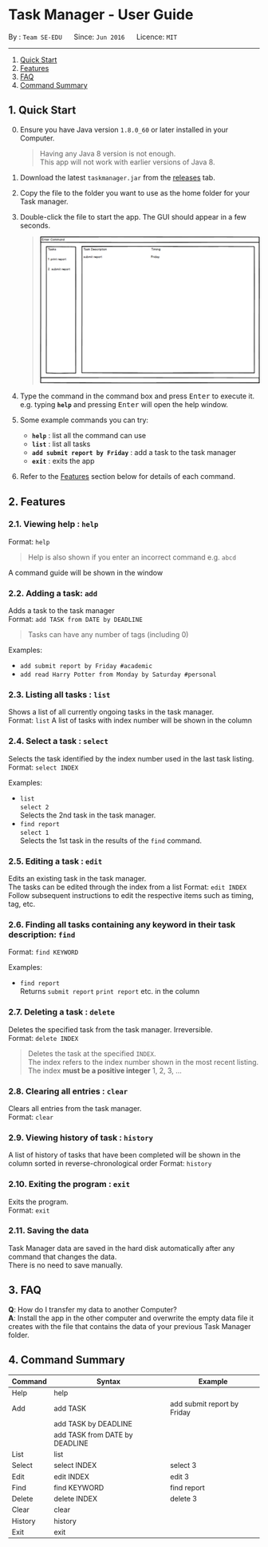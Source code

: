 # Task Manager - User Guide

By : `Team SE-EDU`  &nbsp;&nbsp;&nbsp;&nbsp; Since: `Jun 2016`  &nbsp;&nbsp;&nbsp;&nbsp; Licence: `MIT`

---

1. [Quick Start](#quick-start)
2. [Features](#features)
3. [FAQ](#faq)
4. [Command Summary](#command-summary)

## 1. Quick Start

0. Ensure you have Java version `1.8.0_60` or later installed in your Computer.<br>

   > Having any Java 8 version is not enough. <br>
   > This app will not work with earlier versions of Java 8.

1. Download the latest `taskmanager.jar` from the [releases](../../../releases) tab.
2. Copy the file to the folder you want to use as the home folder for your Task manager.
3. Double-click the file to start the app. The GUI should appear in a few seconds.
   > <img src="images/uiv0.0.png" width="600">

4. Type the command in the command box and press <kbd>Enter</kbd> to execute it. <br>
   e.g. typing **`help`** and pressing <kbd>Enter</kbd> will open the help window.
5. Some example commands you can try:
   * **`help`** : list all the command can use
   * **`list`** : list all tasks
   * **`add submit report by Friday`** : add a task to the task manager
   * **`exit`** : exits the app
6. Refer to the [Features](#features) section below for details of each command.<br>


## 2. Features

### 2.1. Viewing help : `help`

Format: `help`

> Help is also shown if you enter an incorrect command e.g. `abcd`

A command guide will be shown in the window

### 2.2. Adding a task: `add`

Adds a task to the task manager<br>
Format: `add TASK from DATE by DEADLINE`

> Tasks can have any number of tags (including 0)

Examples:

* `add submit report by Friday #academic`
* `add read Harry Potter from Monday by Saturday #personal`

### 2.3. Listing all tasks : `list`

Shows a list of all currently ongoing tasks in the task manager.<br>
Format: `list`
A list of tasks with index number will be shown in the column

### 2.4. Select a task : `select`

Selects the task identified by the index number used in the last task listing.<br>
Format: `select INDEX`

Examples:

* `list`<br>
  `select 2`<br>
  Selects the 2nd task in the task manager.
* `find report` <br>
  `select 1`<br>
  Selects the 1st task in the results of the `find` command.

### 2.5. Editing a task : `edit`

Edits an existing task in the task manager.<br>
The tasks can be edited through the index from a list
Format: `edit INDEX`
Follow subsequent instructions to edit the respective items such as timing, tag, etc.

### 2.6. Finding all tasks containing any keyword in their task description: `find`

Format: `find KEYWORD`

Examples:

* `find report`<br>
  Returns `submit report`  `print report` etc. in the column

### 2.7. Deleting a task : `delete`

Deletes the specified task from the task manager. Irreversible.<br>
Format: `delete INDEX`

> Deletes the task at the specified `INDEX`. <br>
> The index refers to the index number shown in the most recent listing.<br>
> The index **must be a positive integer** 1, 2, 3, ...

### 2.8. Clearing all entries : `clear`

Clears all entries from the task manager.<br>
Format: `clear`

### 2.9. Viewing history of task : `history`

A list of history of tasks that have been completed will be shown in the column sorted in reverse-chronological order
Format: `history`

### 2.10. Exiting the program : `exit`

Exits the program.<br>
Format: `exit`

### 2.11. Saving the data

Task Manager data are saved in the hard disk automatically after any command that changes the data.<br>
There is no need to save manually.

## 3. FAQ

**Q**: How do I transfer my data to another Computer?<br>
**A**: Install the app in the other computer and overwrite the empty data file it creates with
       the file that contains the data of your previous Task Manager folder.

## 4. Command Summary

Command | Syntax | Example
------- | ------ | -------
Help    | help
Add     | add TASK                        | add submit report by Friday
        |  add TASK by DEADLINE           | 
        |  add TASK from DATE by DEADLINE |
List    | list
Select  | select INDEX                    | select 3
Edit    | edit INDEX                      | edit 3
Find    | find KEYWORD                    | find report
Delete  | delete INDEX                    | delete 3
Clear   | clear
History | history
Exit    | exit
<br>
